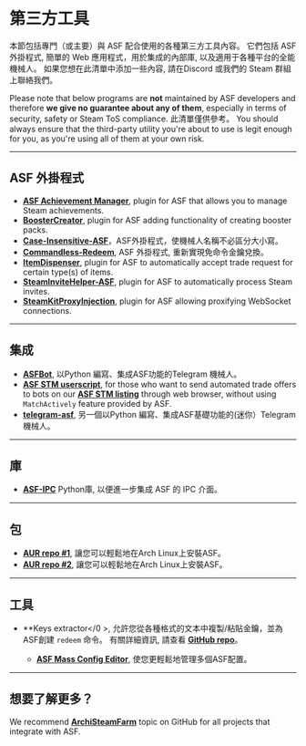 # 第三方工具

本節包括專門（或主要）與 ASF 配合使用的各種第三方工具內容。 它們包括 ASF 外掛程式, 簡單的 Web 應用程式，用於集成的內部庫, 以及適用于各種平台的全能機械人。 如果您想在此清單中添加一些內容, 請在Discord 或我們的 Steam 群組上聯絡我們。

Please note that below programs are **not** maintained by ASF developers and therefore **we give no guarantee about any of them**, especially in terms of security, safety or Steam ToS compliance. 此清單僅供參考。 You should always ensure that the third-party utility you're about to use is legit enough for you, as you're using all of them at your own risk.

* * *

## ASF 外掛程式

- **[ASF Achievement Manager](https://github.com/Ryzhehvost/ASF-Achievement-Manager)**, plugin for ASF that allows you to manage Steam achievements.
- **[BoosterCreator](https://github.com/Ryzhehvost/BoosterCreator)**, plugin for ASF adding functionality of creating booster packs.
- **[Case-Insensitive-ASF](https://github.com/Ryzhehvost/Case-Insensitive-ASF)**，ASF外掛程式，使機械人名稱不必區分大小寫。
- **[Commandless-Redeem](https://github.com/Ryzhehvost/Commandless-Redeem)**, ASF 外掛程式, 重新實現免命令金鑰兌換。
- **[ItemDispenser](https://github.com/Ryzhehvost/ItemDispenser)**, plugin for ASF to automatically accept trade request for certain type(s) of items.
- **[SteamInviteHelper-ASF](https://github.com/1461748123/SteamInviteHelper-ASF)**, plugin for ASF to automatically process Steam invites.
- **[SteamKitProxyInjection](https://github.com/Vital7/SteamKitProxyInjection)**, plugin for ASF allowing proxifying WebSocket connections.

* * *

## 集成

- **[ASFBot](https://github.com/dmcallejo/ASFBot)**, 以Python 編寫、集成ASF功能的Telegram 機械人。
- **[ASF STM userscript](https://greasyfork.org/en/scripts/404754-asf-stm)**, for those who want to send automated trade offers to bots on our **[ASF STM listing](https://github.com/JustArchiNET/ArchiSteamFarm/wiki/Statistics#public-asf-stm-listing)** through web browser, without using `MatchActively` feature provided by ASF.
- **[telegram-asf](https://github.com/deluxghost/telegram-asf)**, 另一個以Python 編寫、集成ASF基礎功能的(迷你）Telegram 機械人。

* * *

## 庫

- **[ASF-IPC](https://github.com/deluxghost/ASF_IPC)** Python庫, 以便進一步集成 ASF 的 IPC 介面。

* * *

## 包

- **[AUR repo #1](https://aur.archlinux.org/packages/asf)**, 讓您可以輕鬆地在Arch Linux上安裝ASF。
- **[AUR repo #2](https://aur.archlinux.org/packages/archisteamfarm-bin)**, 讓您可以輕鬆地在Arch Linux上安裝ASF。

* * *

## 工具

- **Keys extractor</0 >, 允許您從各種格式的文本中複製/粘貼金鑰，並為 ASF創建 `redeem` 命令。 有關詳細資訊, 請查看 **[GitHub repo](https://github.com/PixvIO/SKE)**。</li> 
    
    - **[ASF Mass Config Editor](https://github.com/genesix-eu/ASF_MCE)**, 使您更輕鬆地管理多個ASF配置。</ul> 
    
    * * *
    
    ## 想要了解更多？
    
    We recommend **[ArchiSteamFarm](https://github.com/topics/archisteamfarm)** topic on GitHub for all projects that integrate with ASF.